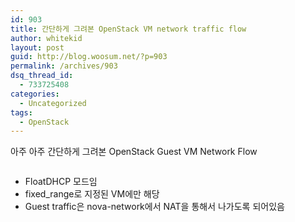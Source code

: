 ```yaml
---
id: 903
title: 간단하게 그려본 OpenStack VM network traffic flow
author: whitekid
layout: post
guid: http://blog.woosum.net/?p=903
permalink: /archives/903
dsq_thread_id:
  - 733725408
categories:
  - Uncategorized
tags:
  - OpenStack
---
```

아주 아주 간단하게 그려본 OpenStack Guest VM Network Flow

<p style="text-align: center;">
  <img class="aligncenter" title="OpenStack VM traffic flow" src="https://docs.google.com/drawings/pub?id=1KQnKfDgdUuO8V7GqvqWRgApenHIOlq8HIN3I3b_DeVc&w=960&h=720" alt="" />
</p>

  * FloatDHCP 모드임
  * fixed_range로 지정된 VM에만 해당
  * Guest traffic은 nova-network에서 NAT을 통해서 나가도록 되어있음